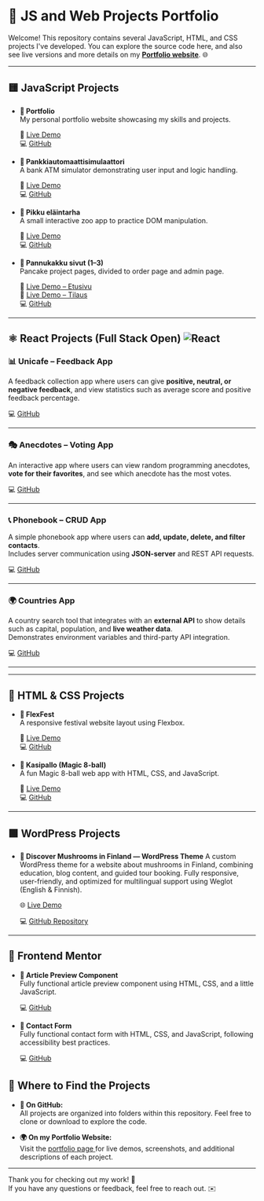 # 🚀 JS and Web Projects Portfolio

Welcome! This repository contains several JavaScript, HTML, and CSS projects I've developed. You can explore the source code here, and also see live versions and more details on my **[Portfolio website](https://nyukaa.github.io/BCNew/Portfolio/index.html)**. 🌐

---

## 🟨 JavaScript Projects

- **📁 Portfolio**  
  My personal portfolio website showcasing my skills and projects.

  🔗 [Live Demo](https://portfolio-a8654.web.app/index.html)  
  💻 [GitHub](https://github.com/Nyukaa/BCNew/tree/main/HTML/profile_page_project)

- **🏧 Pankkiautomaattisimulaattori**  
  A bank ATM simulator demonstrating user input and logic handling.

  🔗 [Live Demo](https://pankkiautomaattisimulaattori.web.app)  
  💻 [GitHub](https://github.com/Nyukaa/BCNew/tree/main/JSHarjoitukset/viikko_4/Pankki)

- **🐾 Pikku eläintarha**  
  A small interactive zoo app to practice DOM manipulation.

  🔗 [Live Demo](https://pikku-elaintarha-88c4c.web.app)  
  💻 [GitHub](https://github.com/Nyukaa/BCNew/tree/main/JSHarjoitukset/viikko_7/eläntarha)

- **🥞 Pannukakku sivut (1–3)**  
  Pancake project pages, divided to order page and admin page.

  🔗 [Live Demo – Etusivu](https://pannukakku-87646.web.app)  
  🔗 [Live Demo – Tilaus](https://pannukakku-87646.web.app/tilaus.html)  
  💻 [GitHub](https://github.com/Nyukaa/BCNew/tree/main/HTML/09-viikko/Pannukakku)

---

## ⚛️ React Projects (Full Stack Open) ![React](https://img.shields.io/badge/React-20232A?style=for-the-badge&logo=react&logoColor=61DAFB)

### 📊 Unicafe – Feedback App

A feedback collection app where users can give **positive, neutral, or negative feedback**, and view statistics such as average score and positive feedback percentage.

💻 [GitHub](https://github.com/Nyukaa/BCNew/blob/main/React/02-soveltavat-tehtavat/ex11/README.md)

---

### 🎭 Anecdotes – Voting App

An interactive app where users can view random programming anecdotes, **vote for their favorites**, and see which anecdote has the most votes.

💻 [GitHub](https://github.com/Nyukaa/BCNew/tree/main/React/02-soveltavat-tehtavat/ex14)

---

### 📞 Phonebook – CRUD App

A simple phonebook app where users can **add, update, delete, and filter contacts**.  
Includes server communication using **JSON-server** and REST API requests.

💻 [GitHub](https://github.com/Nyukaa/BCNew/tree/main/React/02-soveltavat-tehtavat/ex2_17)

---

### 🌍 Countries App

A country search tool that integrates with an **external API** to show details such as capital, population, and **live weather data**.  
Demonstrates environment variables and third-party API integration.

💻 [GitHub](https://github.com/Nyukaa/BCNew/tree/main/React/02-soveltavat-tehtavat/ex2_20)

---

---

## 🎨 HTML & CSS Projects

- **🎉 FlexFest**  
  A responsive festival website layout using Flexbox.

  🔗 [Live Demo](https://flex-haroijtus.web.app/)  
  💻 [GitHub](https://github.com/Nyukaa/BCNew/tree/main/HTML/06-viikko/Flex-haroijtus)

- **🎱 Kasipallo (Magic 8-ball)**  
  A fun Magic 8-ball web app with HTML, CSS, and JavaScript.

  🔗 [Live Demo](https://magic-ball-1418b.web.app/)  
  💻 [GitHub](https://github.com/Nyukaa/BCNew/tree/main/HTML/08-viikko/magic_ball)

---

## 🟩 WordPress Projects

- **🐾 Discover Mushrooms in Finland — WordPress Theme**
  A custom WordPress theme for a website about mushrooms in Finland, combining education, blog content, and guided tour booking. Fully responsive, user-friendly, and optimized for multilingual support using Weglot (English & Finnish).

  🌐 [Live Demo](https://discovermushrooms.fwh.is/)

  💻 [GitHub Repository](https://github.com/Nyukaa/BCNew/tree/main/Wordpress/discovermushrooms/app/public/wp-content/themes/nature)

---

## 🎨 Frontend Mentor

- **📰 Article Preview Component**  
  Fully functional article preview component using HTML, CSS, and a little JavaScript.

  💻 [GitHub](https://github.com/Nyukaa/BCNew/tree/main/FrontendMentor/article-preview-component-master)

- **📩 Contact Form**  
  Fully functional contact form with HTML, CSS, and JavaScript, following accessibility best practices.

  💻 [GitHub](https://github.com/Nyukaa/BCNew/blob/main/FrontendMentor/contact-form-main/)

## 📍 Where to Find the Projects

- **📂 On GitHub:**  
  All projects are organized into folders within this repository. Feel free to clone or download to explore the code.

- **🌍 On my Portfolio Website:**  
  Visit the [portfolio page ](https://nyukaa.github.io/BCNew/Portfolio/index.html) for live demos, screenshots, and additional descriptions of each project.

---

Thank you for checking out my work! 🙏  
If you have any questions or feedback, feel free to reach out. ✉️
